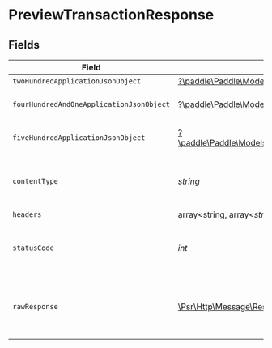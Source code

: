 # PreviewTransactionResponse


## Fields

| Field                                                                                                                                                                                     | Type                                                                                                                                                                                      | Required                                                                                                                                                                                  | Description                                                                                                                                                                               |
| ----------------------------------------------------------------------------------------------------------------------------------------------------------------------------------------- | ----------------------------------------------------------------------------------------------------------------------------------------------------------------------------------------- | ----------------------------------------------------------------------------------------------------------------------------------------------------------------------------------------- | ----------------------------------------------------------------------------------------------------------------------------------------------------------------------------------------- |
| `twoHundredApplicationJsonObject`                                                                                                                                                         | [?\paddle\Paddle\Models\Operations\PreviewTransactionResponseBody](../../Models/Operations/PreviewTransactionResponseBody.md)                                                             | :heavy_minus_sign:                                                                                                                                                                        | OK                                                                                                                                                                                        |
| `fourHundredAndOneApplicationJsonObject`                                                                                                                                                  | [?\paddle\Paddle\Models\Operations\PreviewTransactionTransactionsResponseBody](../../Models/Operations/PreviewTransactionTransactionsResponseBody.md)                                     | :heavy_minus_sign:                                                                                                                                                                        | General error response                                                                                                                                                                    |
| `fiveHundredApplicationJsonObject`                                                                                                                                                        | [?\paddle\Paddle\Models\Operations\PreviewTransactionTransactionsTransactionServiceResponseBody](../../Models/Operations/PreviewTransactionTransactionsTransactionServiceResponseBody.md) | :heavy_minus_sign:                                                                                                                                                                        | General error response                                                                                                                                                                    |
| `contentType`                                                                                                                                                                             | *string*                                                                                                                                                                                  | :heavy_check_mark:                                                                                                                                                                        | HTTP response content type for this operation                                                                                                                                             |
| `headers`                                                                                                                                                                                 | array<string, array<*string*>>                                                                                                                                                            | :heavy_minus_sign:                                                                                                                                                                        | N/A                                                                                                                                                                                       |
| `statusCode`                                                                                                                                                                              | *int*                                                                                                                                                                                     | :heavy_check_mark:                                                                                                                                                                        | HTTP response status code for this operation                                                                                                                                              |
| `rawResponse`                                                                                                                                                                             | [\Psr\Http\Message\ResponseInterface](https://www.php-fig.org/psr/psr-7/#33-psrhttpmessageresponseinterface)                                                                              | :heavy_minus_sign:                                                                                                                                                                        | Raw HTTP response; suitable for custom response parsing                                                                                                                                   |